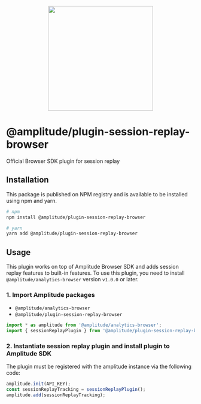 <p align="center">
  <a href="https://amplitude.com" target="_blank" align="center">
    <img src="https://static.amplitude.com/lightning/46c85bfd91905de8047f1ee65c7c93d6fa9ee6ea/static/media/amplitude-logo-with-text.4fb9e463.svg" width="280">
  </a>
  <br />
</p>

# @amplitude/plugin-session-replay-browser

Official Browser SDK plugin for session replay

## Installation

This package is published on NPM registry and is available to be installed using npm and yarn.

```sh
# npm
npm install @amplitude/plugin-session-replay-browser

# yarn
yarn add @amplitude/plugin-session-replay-browser
```

## Usage

This plugin works on top of Amplitude Browser SDK and adds session replay features to built-in features. To use this plugin, you need to install `@amplitude/analytics-browser` version `v1.0.0` or later.

### 1. Import Amplitude packages

* `@amplitude/analytics-browser`
* `@amplitude/plugin-session-replay-browser`

```typescript
import * as amplitude from '@amplitude/analytics-browser';
import { sessionReplayPlugin } from '@amplitude/plugin-session-replay-browser';
```

### 2. Instantiate session replay plugin and install plugin to Amplitude SDK

The plugin must be registered with the amplitude instance via the following code:

```typescript
amplitude.init(API_KEY);
const sessionReplayTracking = sessionReplayPlugin();
amplitude.add(sessionReplayTracking);
```